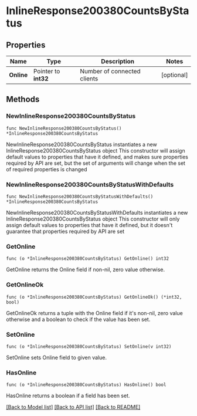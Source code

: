 # InlineResponse200380CountsByStatus

## Properties

Name | Type | Description | Notes
------------ | ------------- | ------------- | -------------
**Online** | Pointer to **int32** | Number of connected clients | [optional] 

## Methods

### NewInlineResponse200380CountsByStatus

`func NewInlineResponse200380CountsByStatus() *InlineResponse200380CountsByStatus`

NewInlineResponse200380CountsByStatus instantiates a new InlineResponse200380CountsByStatus object
This constructor will assign default values to properties that have it defined,
and makes sure properties required by API are set, but the set of arguments
will change when the set of required properties is changed

### NewInlineResponse200380CountsByStatusWithDefaults

`func NewInlineResponse200380CountsByStatusWithDefaults() *InlineResponse200380CountsByStatus`

NewInlineResponse200380CountsByStatusWithDefaults instantiates a new InlineResponse200380CountsByStatus object
This constructor will only assign default values to properties that have it defined,
but it doesn't guarantee that properties required by API are set

### GetOnline

`func (o *InlineResponse200380CountsByStatus) GetOnline() int32`

GetOnline returns the Online field if non-nil, zero value otherwise.

### GetOnlineOk

`func (o *InlineResponse200380CountsByStatus) GetOnlineOk() (*int32, bool)`

GetOnlineOk returns a tuple with the Online field if it's non-nil, zero value otherwise
and a boolean to check if the value has been set.

### SetOnline

`func (o *InlineResponse200380CountsByStatus) SetOnline(v int32)`

SetOnline sets Online field to given value.

### HasOnline

`func (o *InlineResponse200380CountsByStatus) HasOnline() bool`

HasOnline returns a boolean if a field has been set.


[[Back to Model list]](../README.md#documentation-for-models) [[Back to API list]](../README.md#documentation-for-api-endpoints) [[Back to README]](../README.md)


